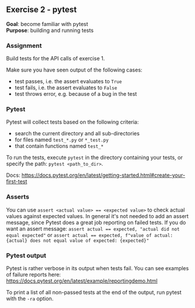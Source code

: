 ## Exercise 2 - pytest
**Goal**: become familiar with pytest  
**Purpose**: building and running tests

### Assignment
Build tests for the API calls of exercise 1.

Make sure you have seen output of the following cases:
- test passes, i.e. the assert evaluates to `True`
- test fails, i.e. the assert evaluates to `False`
- test throws error, e.g. because of a bug in the test

### Pytest
Pytest will collect tests based on the following criteria:
- search the current directory and all sub-directories
- for files named `test_*.py` or `*_test.py`
- that contain functions named `test_*`

To run the tests, execute `pytest` in the directory containing your tests,
or specify the path: `pytest <path_to_dir>`.

Docs: https://docs.pytest.org/en/latest/getting-started.html#create-your-first-test

### Asserts
You can use `assert <actual value> == <expected value>` to check actual values against expected values.
In general it's not needed to add an assert message, since Pytest does a great job
reporting on failed tests. If you do want an assert message: `assert actual == expected, "actual did not equal expected"`
or `assert actual == expected, f"value of actual: {actual} does not equal value of expected: {expected}"`

### Pytest output
Pytest is rather verbose in its output when tests fail. You can see examples of failure reports
here: https://docs.pytest.org/en/latest/example/reportingdemo.html

To print a list of all non-passed tests at the end of the output, run pytest with the `-ra` option.
